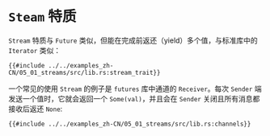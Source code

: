 # `Steam` 特质

`Stream` 特质与 `Future` 类似，但能在完成前返还（yield）多个值，与标准库中的 `Iterator` 类似：

```rust,no_run
{{#include ../../examples_zh-CN/05_01_streams/src/lib.rs:stream_trait}}
```

一个常见的使用 `Stream` 的例子是 `futures` 库中通道的 `Receiver`。每次 `Sender` 端发送一个值时，它就会返回一个 `Some(val)`，并且会在 `Sender` 关闭且所有消息都接收后返还 `None`:

```rust,no_run
{{#include ../../examples_zh-CN/05_01_streams/src/lib.rs:channels}}
```
